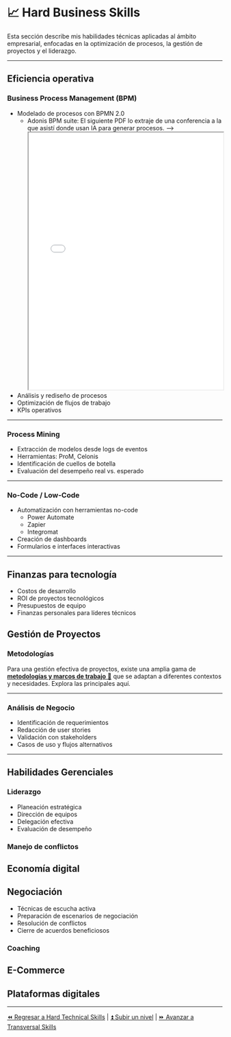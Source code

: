 # 📈 Hard Business Skills

Esta sección describe mis habilidades técnicas aplicadas al ámbito empresarial, enfocadas en la optimización de procesos, la gestión de proyectos y el liderazgo.

---

## Eficiencia operativa

<!--TODO: - **Ley de Pareto (Regla 80/20):** Principio que afirma que el 80% de los efectos provienen del 20% de las causas, crucial para enfocar esfuerzos en lo que realmente impacta. https://github.com/EdgarRangelInnovate/EdgarRangelInnovate/issues/79
TODO: - **Paradoja de la Eficiencia:** Comprender cómo la obsesión por la eficiencia puede, en algunos casos, llevar a resultados contraproducentes o menos innovadores. https://github.com/EdgarRangelInnovate/EdgarRangelInnovate/issues/80
 -->
### Business Process Management (BPM)

- Modelado de procesos con BPMN 2.0
  - Adonis BPM suite: El siguiente PDF lo extraje de una conferencia a la que asistí donde usan IA para generar procesos.
    <!-- <!-- markdownlint-disable MD033 --> -->
    <iframe src="/assets/ADONIS-AI-Diseno-y-Analisis-de-Procesos-hecho-en-minutos.pdf" width="100%" height="600px">
        Este navegador no soporta iframes.
    </iframe>
- Análisis y rediseño de procesos
- Optimización de flujos de trabajo
- KPIs operativos

---

### Process Mining

- Extracción de modelos desde logs de eventos
- Herramientas: ProM, Celonis
- Identificación de cuellos de botella
- Evaluación del desempeño real vs. esperado

---

### No-Code / Low-Code

- Automatización con herramientas no-code
  - Power Automate
  - Zapier
  - Integromat
- Creación de dashboards
- Formularios e interfaces interactivas

---

## Finanzas para tecnología

- Costos de desarrollo
- ROI de proyectos tecnológicos
- Presupuestos de equipo
- Finanzas personales para líderes técnicos

## Gestión de Proyectos

### Metodologías

Para una gestión efectiva de proyectos, existe una amplia gama de [**metodologías y marcos de trabajo** 🚀](./methodologies.md) que se adaptan a diferentes contextos y necesidades. Explora las principales aquí.

---

### Análisis de Negocio

- Identificación de requerimientos
- Redacción de user stories
- Validación con stakeholders
- Casos de uso y flujos alternativos

---

## Habilidades Gerenciales

<!--TODO: - **Teoría de la Genialidad:** Si la enfocas en cómo fomentar la creatividad y la innovación en equipos, podría tener un breve apartado o enlace aquí. https://github.com/EdgarRangelInnovate/EdgarRangelInnovate/issues/81-->

### Liderazgo

- Planeación estratégica
- Dirección de equipos
- Delegación efectiva
- Evaluación de desempeño

### Manejo de conflictos

## Economía digital

## Negociación

- Técnicas de escucha activa
- Preparación de escenarios de negociación
- Resolución de conflictos
- Cierre de acuerdos beneficiosos

### Coaching

## E-Commerce

## Plataformas digitales

---

[⏪ Regresar a Hard Technical Skills](../technical/README.md) | [⏫ Subir un nivel](../README.md) | [⏩ Avanzar a Transversal Skills](../transversal/README.md)
